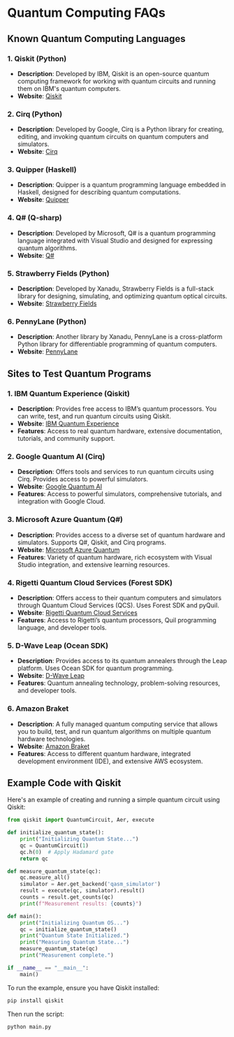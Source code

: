 
# Quantum Computing FAQs

## Known Quantum Computing Languages

### 1. Qiskit (Python)
- **Description**: Developed by IBM, Qiskit is an open-source quantum computing framework for working with quantum circuits and running them on IBM's quantum computers.
- **Website**: [Qiskit](https://qiskit.org/)

### 2. Cirq (Python)
- **Description**: Developed by Google, Cirq is a Python library for creating, editing, and invoking quantum circuits on quantum computers and simulators.
- **Website**: [Cirq](https://quantumai.google/cirq)

### 3. Quipper (Haskell)
- **Description**: Quipper is a quantum programming language embedded in Haskell, designed for describing quantum computations.
- **Website**: [Quipper](http://www.mathstat.dal.ca/~selinger/quipper/)

### 4. Q# (Q-sharp)
- **Description**: Developed by Microsoft, Q# is a quantum programming language integrated with Visual Studio and designed for expressing quantum algorithms.
- **Website**: [Q#](https://docs.microsoft.com/en-us/quantum/)

### 5. Strawberry Fields (Python)
- **Description**: Developed by Xanadu, Strawberry Fields is a full-stack library for designing, simulating, and optimizing quantum optical circuits.
- **Website**: [Strawberry Fields](https://strawberryfields.ai/)

### 6. PennyLane (Python)
- **Description**: Another library by Xanadu, PennyLane is a cross-platform Python library for differentiable programming of quantum computers.
- **Website**: [PennyLane](https://pennylane.ai/)

## Sites to Test Quantum Programs

### 1. IBM Quantum Experience (Qiskit)
- **Description**: Provides free access to IBM’s quantum processors. You can write, test, and run quantum circuits using Qiskit.
- **Website**: [IBM Quantum Experience](https://quantum-computing.ibm.com/)
- **Features**: Access to real quantum hardware, extensive documentation, tutorials, and community support.

### 2. Google Quantum AI (Cirq)
- **Description**: Offers tools and services to run quantum circuits using Cirq. Provides access to powerful simulators.
- **Website**: [Google Quantum AI](https://quantumai.google/)
- **Features**: Access to powerful simulators, comprehensive tutorials, and integration with Google Cloud.

### 3. Microsoft Azure Quantum (Q#)
- **Description**: Provides access to a diverse set of quantum hardware and simulators. Supports Q#, Qiskit, and Cirq programs.
- **Website**: [Microsoft Azure Quantum](https://azure.microsoft.com/en-us/services/quantum/)
- **Features**: Variety of quantum hardware, rich ecosystem with Visual Studio integration, and extensive learning resources.

### 4. Rigetti Quantum Cloud Services (Forest SDK)
- **Description**: Offers access to their quantum computers and simulators through Quantum Cloud Services (QCS). Uses Forest SDK and pyQuil.
- **Website**: [Rigetti Quantum Cloud Services](https://www.rigetti.com/qcs)
- **Features**: Access to Rigetti’s quantum processors, Quil programming language, and developer tools.

### 5. D-Wave Leap (Ocean SDK)
- **Description**: Provides access to its quantum annealers through the Leap platform. Uses Ocean SDK for quantum programming.
- **Website**: [D-Wave Leap](https://cloud.dwavesys.com/leap/)
- **Features**: Quantum annealing technology, problem-solving resources, and developer tools.

### 6. Amazon Braket
- **Description**: A fully managed quantum computing service that allows you to build, test, and run quantum algorithms on multiple quantum hardware technologies.
- **Website**: [Amazon Braket](https://aws.amazon.com/braket/)
- **Features**: Access to different quantum hardware, integrated development environment (IDE), and extensive AWS ecosystem.

## Example Code with Qiskit

Here's an example of creating and running a simple quantum circuit using Qiskit:

```python
from qiskit import QuantumCircuit, Aer, execute

def initialize_quantum_state():
    print("Initializing Quantum State...")
    qc = QuantumCircuit(1)
    qc.h(0)  # Apply Hadamard gate
    return qc

def measure_quantum_state(qc):
    qc.measure_all()
    simulator = Aer.get_backend('qasm_simulator')
    result = execute(qc, simulator).result()
    counts = result.get_counts(qc)
    print(f"Measurement results: {counts}")

def main():
    print("Initializing Quantum OS...")
    qc = initialize_quantum_state()
    print("Quantum State Initialized.")
    print("Measuring Quantum State...")
    measure_quantum_state(qc)
    print("Measurement complete.")

if __name__ == "__main__":
    main()
```

To run the example, ensure you have Qiskit installed:

```bash
pip install qiskit
```

Then run the script:

```bash
python main.py
```
